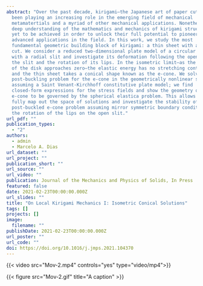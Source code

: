 ```yaml
---
abstract: "Over the past decade, kirigami—the Japanese art of paper cutting—has
  been playing an increasing role in the emerging field of mechanical
  metamatertials and a myriad of other mechanical applications. Nonetheless, a
  deep understanding of the mathematics and mechanics of kirigami structures is
  yet to be achieved in order to unlock their full potential to pioneer more
  advanced applications in the field. In this work, we study the most
  fundamental geometric building block of kirigami: a thin sheet with a single
  cut. We consider a reduced two-dimensional plate model of a circular thin disk
  with a radial slit and investigate its deformation following the opening of
  the slit and the rotation of its lips. In the isometric limit—as the thickness
  of the disk approaches zero—the elastic energy has no stretching contribution
  and the thin sheet takes a conical shape known as the e-cone. We solve the
  post-buckling problem for the e-cone in the geometrically nonlinear setting
  assuming a Saint Venant-Kirchhoff constitutive plate model; we find
  closed-form expressions for the stress fields and show the geometry of the
  e-cone to be governed by the spherical elastica problem. This allows us to
  fully map out the space of solutions and investigate the stability of the
  post-buckled e-cone problem assuming mirror symmetric boundary conditions on
  the rotation of the lips on the open slit."
url_pdf: ""
publication_types:
  - "2"
authors:
  - admin
  - Marcelo A. Dias
url_dataset: ""
url_project: ""
publication_short: ""
url_source: ""
url_video: ""
publication: Journal of the Mechanics and Physics of Solids, In Press
featured: false
date: 2021-02-23T00:00:00.000Z
url_slides: ""
title: "On Local Kirigami Mechanics I: Isometric Conical Solutions"
tags: []
projects: []
image:
  filename: ""
publishDate: 2021-02-23T00:00:00.000Z
url_poster: ""
url_code: ""
doi: https://doi.org/10.1016/j.jmps.2021.104370
---
```

{{< video src="Mov-2.mp4" controls="yes" type="video/mp4">}}

{{< figure src="Mov-2.gif" title="A caption" >}}
